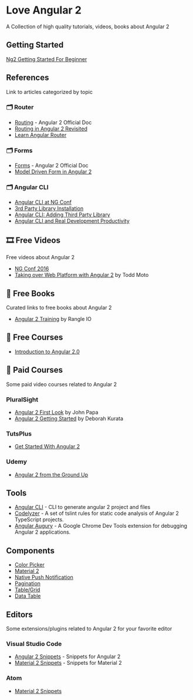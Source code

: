 # Love Angular 2
A Collection of high quality tutorials, videos, books about Angular 2

## Getting Started
[Ng2 Getting Started For Beginner](http://juristr.com/blog/2016/06/ng2-getting-started-for-beginners/)

## References
Link to articles categorized by topic

### 🗂 Router
- [Routing](https://angular.io/docs/ts/latest/tutorial/toh-pt5.html) - Angular 2 Official Doc
- [Routing in Angular 2 Revisited](http://blog.thoughtram.io/angular/2016/06/14/routing-in-angular-2-revisited.html)
- [Learn Angular Router](http://victorsavkin.com/post/145672529346/angular-router)

### 🗂 Forms
- [Forms](https://angular.io/docs/ts/latest/guide/forms.html) - Angular 2 Official Doc
- [Model Driven Form in Angular 2](http://blog.thoughtram.io/angular/2016/06/22/model-driven-forms-in-angular-2.html)

### 🗂 Angular CLI
- [Angular CLI at NG Conf](https://www.youtube.com/watch?v=wHZe6gGI5RY)
- [3rd Party Library Installation](https://github.com/angular/angular-cli/wiki/3rd-party-libs)
- [Angular CLI: Adding Third Party Library](https://coryrylan.com/blog/angular-2-cli-adding-third-party-libraries)
- [Angular CLI and Real Development Productivity](https://medium.com/@martin_hotell/angular-cli-and-real-development-productivity-4ba3c1865eda#.cuyo0m7wq)

## 🎞 Free Videos
Free videos about Angular 2
- [NG Conf 2016](https://www.youtube.com/watch?v=J5Bvy4KhIs0&list=PLOETEcp3DkCq788xapkP_OU-78jhTf68j)
- [Taking over Web Platform with Angular 2](https://vimeo.com/168517704) by Todd Moto

## 📖 Free Books
Curated links to free books about Angular 2
- [Angular 2 Training](http://ngcourse.rangle.io/) by Rangle IO

## 🎥 Free Courses
- [Introduction to Angular 2.0](https://mva.microsoft.com/en-US/training-courses/introduction-to-angular-20-16540?l=cdKMEZyfC_906218965)

## 🎥 Paid Courses
Some paid video courses related to Angular 2

### PluralSight
- [Angular 2 First Look](https://app.pluralsight.com/library/courses/angular-2-first-look/table-of-contents) by John Papa
- [Angular 2 Getting Started](https://app.pluralsight.com/library/courses/angular-2-getting-started/table-of-contents) by Deborah Kurata

### TutsPlus
- [Get Started With Angular 2](http://code.tutsplus.com/courses/get-started-with-angular-2)

### Udemy
- [Angular 2 from the Ground Up](https://www.udemy.com/angular-2-from-the-ground-up)

## Tools
- [Angular CLI](https://cli.angular.io/) - CLI to generate angular 2 project and files
- [Codelyzer](https://github.com/mgechev/codelyzer) - A set of tslint rules for static code analysis of Angular 2 TypeScript projects.
- [Angular Augury](https://augury.angular.io/) - A Google Chrome Dev Tools extension for debugging Angular 2 applications.

## Components
- [Color Picker](https://github.com/swimlane/angular2-color-picker)
- [Material 2](http://material.angular.io/)
- [Native Push Notification](https://github.com/alexcastillo/ng2-notifications)
- [Pagination](https://github.com/michaelbromley/ng2-pagination)
- [Table/Grid](http://valor-software.com/ng2-table/)
- [Data Table](https://github.com/swimlane/angular2-data-table)

## Editors
Some extensions/plugins related to Angular 2 for your favorite editor

### Visual Studio Code
- [Angular 2 Snippets](https://marketplace.visualstudio.com/items?itemName=johnpapa.Angular2) - Snippets for Angular 2
- [Material 2 Snippets](https://marketplace.visualstudio.com/items?itemName=deerawan.vscode-material2-snippets) - Snippets for Material 2

### Atom
- [Material 2 Snippets](https://atom.io/packages/atom-material2-snippets)